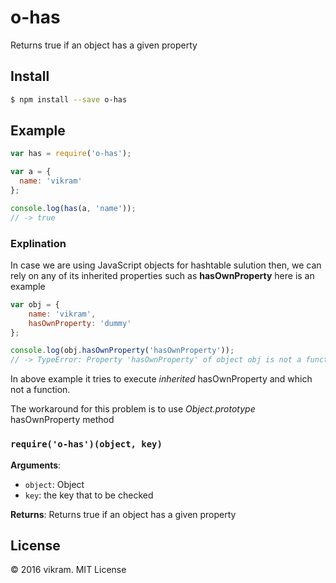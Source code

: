 # o-has
Returns true if an object has a given property

## Install

```sh
$ npm install --save o-has
```

## Example

```js
var has = require('o-has');

var a = {
  name: 'vikram'
};

console.log(has(a, 'name'));
// -> true
```

### Explination

In case we are using JavaScript objects for hashtable sulution then, 
we can rely on any of its inherited properties such as **hasOwnProperty**
here is an example

```js
var obj = {
	name: 'vikram',
	hasOwnProperty: 'dummy'
};

console.log(obj.hasOwnProperty('hasOwnProperty'));
// -> TypeError: Property 'hasOwnProperty' of object obj is not a function
```

In above example it tries to execute *inherited* hasOwnProperty and which
not a function.

The workaround for this problem is to use *Object.prototype* hasOwnProperty method


### `require('o-has')(object, key)`

**Arguments**:
- `object`: Object
- `key`: the key that to be checked

**Returns**: Returns true if an object has a given property

## License

&copy; 2016 vikram. MIT License
